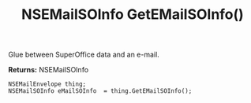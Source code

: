 ﻿---
uid: crmscript_ref_NSEMailEnvelope_GetEMailSOInfo
title: NSEMailSOInfo GetEMailSOInfo()
intellisense: NSEMailEnvelope.GetEMailSOInfo
keywords: NSEMailEnvelope, GetEMailSOInfo
so.topic: reference
---

Glue between SuperOffice data and an e-mail.

**Returns:** NSEMailSOInfo


```crmscript
NSEMailEnvelope thing;
NSEMailSOInfo eMailSOInfo  = thing.GetEMailSOInfo();
```


